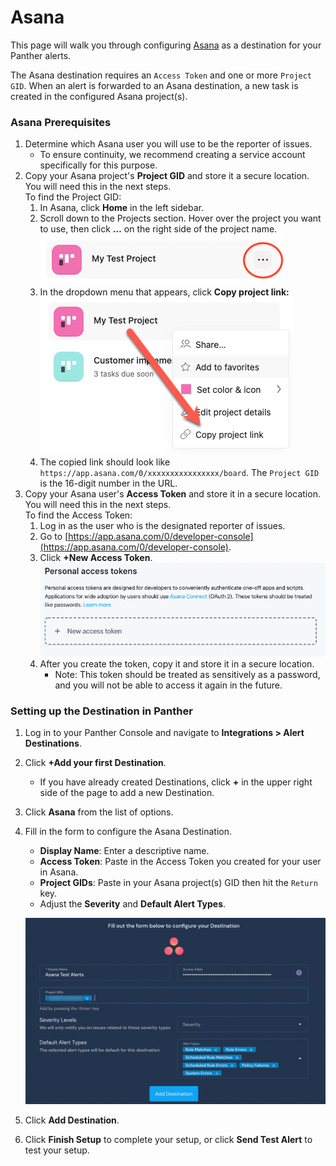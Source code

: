 # Asana

This page will walk you through configuring [Asana](https://asana.com) as a destination for your Panther alerts.

The Asana destination requires an `Access Token` and one or more `Project GID`. When an alert is forwarded to an Asana destination, a new task is created in the configured Asana project(s).

### Asana Prerequisites

1. Determine which Asana user you will use to be the reporter of issues.
   * To ensure continuity, we recommend creating a service account specifically for this purpose.
2. Copy your Asana project's **Project GID** and store it a secure location. You will need this in the next steps. \
   To find the Project GID:
   1. In Asana, click **Home** in the left sidebar.
   2. Scroll down to the Projects section. Hover over the project you want to use, then click **…** on the right side of the project name.\
      ![](../.gitbook/assets/asana-project.png)
   3. In the dropdown menu that appears, click **Copy project link:**\
      ![](../.gitbook/assets/asana-project-link.png)
   4. The copied link should look like `https://app.asana.com/0/xxxxxxxxxxxxxxxx/board`. The `Project GID` is the 16-digit number in the URL.
3. Copy your Asana user's **Access Token** and store it in a secure location. You will need this in the next steps. \
   To find the Access Token:
   1. Log in as the user who is the designated reporter of issues.
   2. Go to [https://app.asana.com/0/developer-console](https://app.asana.com/0/developer-console).
   3. Click **+New Access Token**.\
      ![](../.gitbook/assets/asana-access-token.png)
   4. After you create the token, copy it and store it in a secure location.&#x20;
      * Note: This token should be treated as sensitively as a password, and you will not be able to access it again in the future.



### Setting up the Destination in Panther

1. Log in to your Panther Console and navigate to **Integrations > Alert Destinations**.&#x20;
2. Click **+Add your first Destination**.
   * If you have already created Destinations, click **+** in the upper right side of the page to add a new Destination.
3. Click **Asana** from the list of options.
4.  Fill in the form to configure the Asana Destination.

    * **Display Name**: Enter a descriptive name.
    * **Access Token**: Paste in the Access Token you created for your user in Asana.
    * **Project GIDs**: Paste in your Asana project(s) GID then hit the `Return` key.
    * Adjust the **Severity** and **Default Alert Types**.

    ![](../.gitbook/assets/asana-form.png)
5. Click **Add Destination**.
6. Click **Finish Setup** to complete your setup, or click **Send Test Alert** to test your setup.
